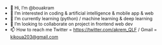 - 👋 Hi, I’m @bouakram
- 👀 I’m interested in coding & artificial intelligence & mobile app & web
- 🌱 I’m currently learning (python) / machine learning & deep learning
- 💞️ I’m looking to collaborate on project in frontend web dev 
- 📫 How to reach me Twitter = https://twitter.com/akrem_QLF / Gmail = kikoua203@gmail.com
